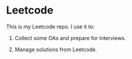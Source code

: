 # Leetcode

This is my Leetcode repo. I use it to:

1. Collect some OAs and prepare for interviews.

2. Manage solutions from Leetcode.
